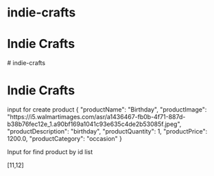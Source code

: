 # indie-crafts
<h1>Indie Crafts</h2>
# indie-crafts
<h1>Indie Crafts</h2>
input for create product
{
    "productName": "Birthday",
    "productImage": "https://i5.walmartimages.com/asr/a1436467-fb0b-4f71-887d-b38b76fec12e_1.a90bf169a1041c93e635c4de2b53085f.jpeg",
    "productDescription": "birthday",
    "productQuantity": 1,
    "productPrice": 1200.0,
    "productCategory": "occasion"
}

Input for find product by id list

[11,12]
